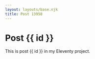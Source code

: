 ```yaml
---
layout: layouts/base.njk
title: Post 13958
---
```


# Post {{ id }}

This is post {{ id }} in my Eleventy project.
